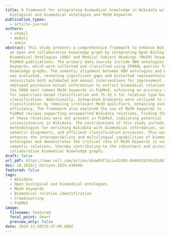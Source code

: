 ```yaml
---
title: A framework for integrating biomedical knowledge in Wikidata with open
  biological and biomedical ontologies and MeSH keywords
publication_types:
  - article-journal
authors:
  - chebil
  - medali
  - admin
abstract: This study presents a comprehensive framework to enhance Wikidata as
  an open and collaborative knowledge graph by integrating Open Biological and
  Biomedical Ontologies (OBO) and Medical Subject Headings (MeSH) keywords from
  PubMed publications. The primary data sources include OBO ontologies and MeSH
  keywords, which were collected and classified using SPARQL queries for RDF
  knowledge graphs. The semantic alignment between OBO ontologies and Wikidata
  was evaluated, revealing significant gaps and distorted representations that
  necessitate both automated and manual interventions for improvement. We
  employed pointwise mutual information to extract biomedical relations among
  the 5000 most common MeSH keywords in PubMed, achieving an accuracy of 89.40 %
  for superclass-based classification and 75.32 % for relation type-based
  classification. Additionally, Integrated Gradients were utilized to refine the
  classification by removing irrelevant MeSH qualifiers, enhancing overall
  efficiency. The framework also explored the use of MeSH keywords to identify
  PubMed reviews supporting unsupported Wikidata relations, finding that 45.8 %
  of these relations were not present in PubMed, indicating potential
  inconsistencies in Wikidata. The contributions of this study include improved
  methodologies for enriching Wikidata with biomedical information, validated
  semantic alignments, and efficient classification processes. This work
  enhances the interoperability and multilingual capabilities of biomedical
  ontologies and demonstrates the critical role of MeSH keywords in verifying
  semantic relations, thereby contributing to the robustness and accuracy of
  collaborative biomedical knowledge graphs.
draft: false
url_pdf: https://www.cell.com/action/showPdf?pii=S2405-8440%2824%2914479-9
doi: 10.1016/j.heliyon.2024.e38448
featured: false
tags:
  - Wikidata
  - Open biological and biomedical ontologies
  - MeSH keywords
  - Biomedical relation identification
  - Crowdsourcing
  - PubMed
image:
  filename: featured
  focal_point: Smart
  preview_only: false
date: 2024-11-20T15:37:00.000Z
---
```

